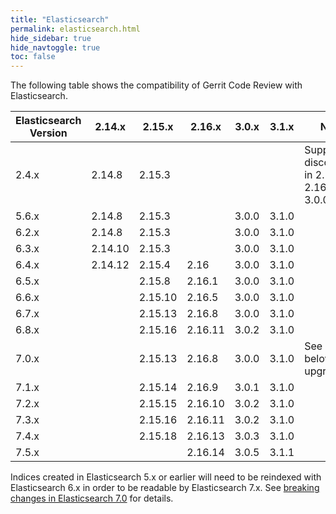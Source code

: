 ```yaml
---
title: "Elasticsearch"
permalink: elasticsearch.html
hide_sidebar: true
hide_navtoggle: true
toc: false
---
```


The following table shows the compatibility of Gerrit Code Review with Elasticsearch.


| Elasticsearch Version | 2.14.x  | 2.15.x  | 2.16.x  | 3.0.x | 3.1.x |Notes                                             |
|-----------------------|---------|---------|---------|-------|-------|--------------------------------------------------|
| 2.4.x                 | 2.14.8  | 2.15.3  |         |       |       | Support discontinued in 2.15.8, 2.16.1 and 3.0.0 |
| 5.6.x                 | 2.14.8  | 2.15.3  |         | 3.0.0 | 3.1.0 |                                                  |
| 6.2.x                 | 2.14.8  | 2.15.3  |         | 3.0.0 | 3.1.0 |                                                  |
| 6.3.x                 | 2.14.10 | 2.15.3  |         | 3.0.0 | 3.1.0 |                                                  |
| 6.4.x                 | 2.14.12 | 2.15.4  | 2.16    | 3.0.0 | 3.1.0 |                                                  |
| 6.5.x                 |         | 2.15.8  | 2.16.1  | 3.0.0 | 3.1.0 |                                                  |
| 6.6.x                 |         | 2.15.10 | 2.16.5  | 3.0.0 | 3.1.0 |                                                  |
| 6.7.x                 |         | 2.15.13 | 2.16.8  | 3.0.0 | 3.1.0 |                                                  |
| 6.8.x                 |         | 2.15.16 | 2.16.11 | 3.0.2 | 3.1.0 |                                                  |
| 7.0.x                 |         | 2.15.13 | 2.16.8  | 3.0.0 | 3.1.0 | See note below about upgrades                    |
| 7.1.x                 |         | 2.15.14 | 2.16.9  | 3.0.1 | 3.1.0 |                                                  |
| 7.2.x                 |         | 2.15.15 | 2.16.10 | 3.0.2 | 3.1.0 |                                                  |
| 7.3.x                 |         | 2.15.16 | 2.16.11 | 3.0.2 | 3.1.0 |                                                  |
| 7.4.x                 |         | 2.15.18 | 2.16.13 | 3.0.3 | 3.1.0 |                                                  |
| 7.5.x                 |         |         | 2.16.14 | 3.0.5 | 3.1.1 |                                                  |

Indices created in Elasticsearch 5.x or earlier will need to be reindexed with
Elasticsearch 6.x in order to be readable by Elasticsearch 7.x. See
[breaking changes in Elasticsearch 7.0](https://www.elastic.co/guide/en/elasticsearch/reference/7.0/breaking-changes-7.0.html)
for details.
